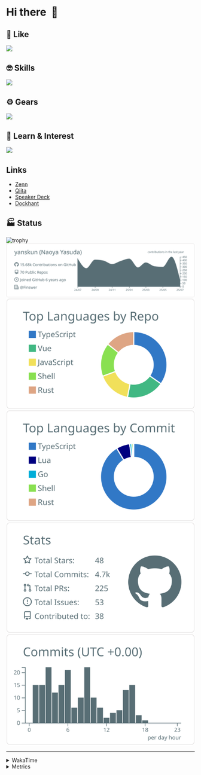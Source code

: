 # Hi there&nbsp; :wave:

## 💌 Like
<img src="https://go-skill-icons.vercel.app/api/icons?i=github" />

## 🤓 Skills
<img src="https://go-skill-icons.vercel.app/api/icons?i=js,ts,vue,nuxtjs,react,nextjs,go,lua,git" />

## ⚙️ Gears
<img src="https://go-skill-icons.vercel.app/api/icons?i=neovim,vscode,githubcopilot,alacritty,tmux" />

## 📖 Learn & Interest
<img src="https://go-skill-icons.vercel.app/api/icons?i=rust,deno,css,zig,playwright,githubactions,storybook,netlify,eslint" />

## Links
- [Zenn](https://zenn.dev/yanskun)
- [Qiita](https://qiita.com/yanskun)
- [Speaker Deck](https://speakerdeck.com/yanskun)
- [Dockhant](https://www.dockhunt.com/users/yanskun)

<!-- https://github.com/ryo-ma/github-profile-trophy -->

## 🏭 Status

<img src="https://github-profile-trophy.vercel.app/?username=yanskun&theme=onedark&row=1" alt="trophy">

<!-- https://github.com/vn7n24fzkq/github-profile-summary-cards -->
<picture>
  <source media="(prefers-color-scheme: dark)" srcset="https://raw.githubusercontent.com/yanskun/yanskun/master/profile-summary-card-output/nord_dark/0-profile-details.svg">
 <img src="https://raw.githubusercontent.com/yanskun/yanskun/master/profile-summary-card-output/default/0-profile-details.svg">
</picture>
<br>
<picture>
  <source media="(prefers-color-scheme: dark)" srcset="https://raw.githubusercontent.com/yanskun/yanskun/master/profile-summary-card-output/nord_dark/1-repos-per-language.svg">
 <img src="https://raw.githubusercontent.com/yanskun/yanskun/master/profile-summary-card-output/default/1-repos-per-language.svg">
</picture>
<picture>
  <source media="(prefers-color-scheme: dark)" srcset="https://raw.githubusercontent.com/yanskun/yanskun/master/profile-summary-card-output/nord_dark/2-most-commit-language.svg">
 <img src="https://raw.githubusercontent.com/yanskun/yanskun/master/profile-summary-card-output/default/2-most-commit-language.svg">
</picture>
<br>
<picture>
  <source media="(prefers-color-scheme: dark)" srcset="https://raw.githubusercontent.com/yanskun/yanskun/master/profile-summary-card-output/nord_dark/3-stats.svg">
 <img src="https://raw.githubusercontent.com/yanskun/yanskun/master/profile-summary-card-output/default/3-stats.svg">
</picture>
<picture>
  <source media="(prefers-color-scheme: dark)" srcset="https://raw.githubusercontent.com/yanskun/yanskun/master/profile-summary-card-output/nord_dark/4-productive-time.svg">
 <img src="https://raw.githubusercontent.com/yanskun/yanskun/master/profile-summary-card-output/default/4-productive-time.svg">
</picture>

---

<details>
  <summary>WakaTime</summary>
<!--START_SECTION:waka-->
![Code Time](http://img.shields.io/badge/Code%20Time-2%2C350%20hrs%2041%20mins-blue)

**🐱 My GitHub Data** 

> 📦 149.6 kB Used in GitHub's Storage 
 > 
> 🏆 2,276 Contributions in the Year 2025
 > 
> 💼 Opted to Hire
 > 
> 📜 131 Public Repositories 
 > 
> 🔑 6 Private Repositories 
 > 
**I'm an Early 🐤** 

```text
🌞 Morning                29352 commits       ████░░░░░░░░░░░░░░░░░░░░░   16.10 % 
🌆 Daytime                111858 commits      ███████████████░░░░░░░░░░   61.35 % 
🌃 Evening                37363 commits       █████░░░░░░░░░░░░░░░░░░░░   20.49 % 
🌙 Night                  3769 commits        █░░░░░░░░░░░░░░░░░░░░░░░░   02.07 % 
```
📅 **I'm Most Productive on Tuesday** 

```text
Monday                   28908 commits       ████░░░░░░░░░░░░░░░░░░░░░   15.85 % 
Tuesday                  40481 commits       ██████░░░░░░░░░░░░░░░░░░░   22.20 % 
Wednesday                38600 commits       █████░░░░░░░░░░░░░░░░░░░░   21.17 % 
Thursday                 34801 commits       █████░░░░░░░░░░░░░░░░░░░░   19.09 % 
Friday                   33135 commits       █████░░░░░░░░░░░░░░░░░░░░   18.17 % 
Saturday                 2171 commits        ░░░░░░░░░░░░░░░░░░░░░░░░░   01.19 % 
Sunday                   4246 commits        █░░░░░░░░░░░░░░░░░░░░░░░░   02.33 % 
```


📊 **This Week I Spent My Time On** 

```text
🕑︎ Time Zone: Asia/Tokyo

💬 Programming Languages: 
TypeScript               19 hrs 44 mins      █████████████░░░░░░░░░░░░   53.76 % 
Go                       7 hrs 25 mins       █████░░░░░░░░░░░░░░░░░░░░   20.23 % 
JSON                     3 hrs 27 mins       ██░░░░░░░░░░░░░░░░░░░░░░░   09.42 % 
Markdown                 1 hr 39 mins        █░░░░░░░░░░░░░░░░░░░░░░░░   04.53 % 
Other                    1 hr 16 mins        █░░░░░░░░░░░░░░░░░░░░░░░░   03.49 % 

🔥 Editors: 
Neovim                   32 hrs 36 mins      ██████████████████████░░░   88.78 % 
VS Code                  4 hrs 7 mins        ███░░░░░░░░░░░░░░░░░░░░░░   11.22 % 

💻 Operating System: 
Mac                      36 hrs 44 mins      █████████████████████████   100.00 % 
```


 Last Updated on 06/07/2025 05:31:37 UTC
<!--END_SECTION:waka-->
</details>

<details>
  <summary>Metrics</summary>
  <img src="https://github.com/yanskun/yanskun/blob/main/github-metrics.svg" alt="Metrics">
</details>
